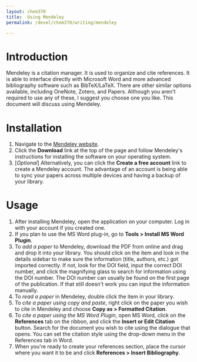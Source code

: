 ```yaml
---
layout: chem370
title:  Using Mendeley
permalink: /devel/chem370/writing/mendeley

---
```


# Introduction

Mendeley is a citation manager.  It is used to organize and cite references.  It is able to interface directly with Microsoft Word and more advanced bibliography software such as BibTeX/LaTeX.  There are other similar options available, including OneNote, Zotero, and Papers.  Although you aren't required to use any of these, I suggest you choose one you like.  This document will discuss using Mendeley.

# Installation

1. Navigate to the [Mendeley website](https://www.mendeley.com/?interaction_required=true).
1. Click the **Download** link at the top of the page and follow Mendeley's instructions for installing the software on your operating system.
1. [*Optional*] Alternatively, you can click the **Create a free account** link to create a Mendeley account.  The advantage of an account is being able to sync your papers across multiple devices and having a backup of your library.

# Usage

1. After installing Mendeley, open the application on your computer.  Log in with your account if you created one.
1. If you plan to use the MS Word plug-in, go to **Tools > Install MS Word Plugin**.
1. To *add a paper* to Mendeley, download the PDF from online and drag and drop it into your library.  You should click on the item and look in the details sidebar to make sure the information (title, authors, etc.) got imported correctly.  If not, look for the DOI field, input the correct DOI number, and click the magnifying glass to search for information using the DOI number.  The DOI number can usually be found on the first page of the publication.  If that still doesn't work you can input the information manually.
1. To *read a paper* in Mendeley, double click the item in your library.
1. To *cite a paper using copy and paste*, right click on the paper you wish to cite in Mendeley and choose **Copy as > Formatted Citation**.
1. To *cite a paper using the MS Word Plugin*, open MS Word, click on the **References** tab on the ribbon, and click the **Insert or Edit Citation** button.  Search for the document you wish to cite using the dialogue that opens.  You can set the citation style using the drop-down menu in the References tab in Word.
1. When you're ready to create your references section, place the cursor where you want it to be and click **References > Insert Bibliography**.

